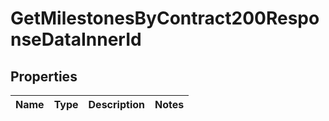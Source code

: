 

# GetMilestonesByContract200ResponseDataInnerId


## Properties

| Name | Type | Description | Notes |
|------------ | ------------- | ------------- | -------------|



